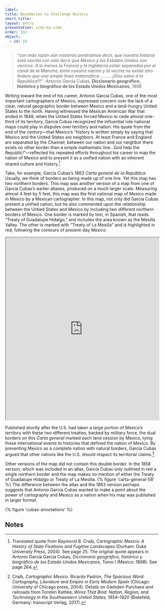 ```yaml
---
label: 
title: Boundaries to Challenge History
short_title: 
layout: entry
presentation: side-by-side
order: 132
object:
  - id: 10
---
```

> *“con más razón aún nostoros pordríamos decir, que nuestra historia está escrita con sólo decir que México y los Estados Unidos son vecinos. A lo menos la Francia y la Inglaterra están separadas por el canal de la Mancha; entre nuestra nación y la vecina no existe otro lindero que una simple línea matemática………..¡Dios salve á la República!!!*” -Antonio García Cubas, **Diccionario geográfico, histórico y biográfico de los Estado Unidos Mexicanos**, 1898

Writing toward the end of his career, Antonio García Cubas, one of the most important cartographers of Mexico, expressed concern over the lack of a clear, natural geographic border between Mexico and a land-hungry United States to the north. Having witnessed the Mexican American War that ended in 1848, when the United States forced Mexico to cede almost one-third of its territory, García Cubas recognized the influential role national maps could play in disputes over territory and nation. His quote from the end of the century—that Mexico’s “history is written simply by saying that Mexico and the United States are neighbors. At least France and England are separated by the Channel; between our nation and our neighbor there exists no other border than a simple mathematic line…God help the Republic!”—reflected his repeated efforts throughout his career to map the nation of Mexico and to present it as a unified nation with an inherent shared culture and history.[^1] 

Take, for example, García Cubas’s 1863 *Carta general de la República*. Usually, we think of borders as being made up of one line. Yet this map has two northern borders. This map was another version of a map from one of García Cubas’s earlier atlases, produced on a much larger scale. Measuring almost 4 feet by 5 feet, this map was the first national map of Mexico made in Mexico by a Mexican cartographer. In this map, not only did García Cubas present a unified nation, but he also commented upon the relationship between the Untied States and Mexico by including two different northern borders of Mexico. One border is marked by text, in Spanish, that reads “Treaty of Guadalupe Hidalgo,” and includes the area known as the Mesilla Valley. The other is marked with “Treaty of La Mesilla” and is highlighted in red, following the contours of present-day Mexico.

<iframe width="100%" height="600" src="https://storiiies.cogapp.com/embed/0d6rb/Carta-General" title="Carta General"></iframe>

Published shortly after the U.S. had taken a large portion of Mexico’s territory with these two different treaties, backed by military force, the dual borders on this *Carta general* marked each land cession by Mexico, tying these international events to histories that defined the nation of Mexico. By presenting Mexico as a complete nation with natural borders, García Cubas argued that other nations like the U.S. should respect its territorial claims.[^2] 

Other versions of the map did not contain this double border. In the 1858 version, which was included in an atlas, García Cubas only outlined in red a single northern border and the map makes no mention of either the Treaty of Guadalupe Hidalgo or Treaty of La Mesilla. {% figure 'carta-general-58' %} The difference between the atlas and the 1863 version perhaps suggests that Antonio García Cubas wanted to make a point about the power of cartography and Mexico as a nation when his map was published in larger format. 

  {% figure 'cubas-annotations' %}

## Notes  

[^1]: Translated quote from Raymond B. Craib, *Cartographic Mexico: A History of State Fixations and Fugitive Landscapes* (Durham: Duke University Press, 2004). See page 25. The original quote appears in Antonio García García Cubas, *Diccionario geográfico, histórico y biográfico de los Estado Unidos Mexicanos*, Tomo I (Mexico: 1898). See page 264.	 

[^2]: Craib, *Cartographic Mexico*. Ricardo Padrón, *The Spacious Word: Cartography, Literature and Empire in Early Modern Spain* (Chicago: University of Chicago press, 2004). Details on Gadsden Purchase and railroads from Torsten Kathke, *Wires That Bind: Nation, Region, and Technology in the Southwestern United States, 1854–1920* (Bielefeld, Germany: transcript Verlag, 2017).  
